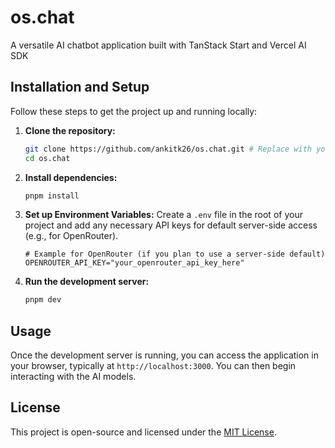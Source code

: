 # os.chat

A versatile AI chatbot application built with TanStack Start and Vercel AI SDK

## Installation and Setup

Follow these steps to get the project up and running locally:

1.  **Clone the repository:**
    ```bash
    git clone https://github.com/ankitk26/os.chat.git # Replace with your actual repo URL
    cd os.chat
    ```
2.  **Install dependencies:**
    ```bash
    pnpm install
    ```
3.  **Set up Environment Variables:**
    Create a `.env` file in the root of your project and add any necessary API keys for default server-side access (e.g., for OpenRouter).
    ```
    # Example for OpenRouter (if you plan to use a server-side default)
    OPENROUTER_API_KEY="your_openrouter_api_key_here"
    ```
4.  **Run the development server:**
    ```bash
    pnpm dev
    ```

## Usage

Once the development server is running, you can access the application in your browser, typically at `http://localhost:3000`. You can then begin interacting with the AI models.

## License

This project is open-source and licensed under the [MIT License](LICENSE).
